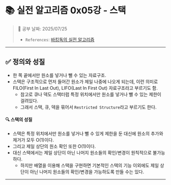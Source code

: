 # 📚 실전 알고리즘 0x05강 - 스택

> 📌 공부 날짜: 2025/07/25
> - `References`: [바킹독의 실전 알고리즘](https://blog.encrypted.gg/category/%EA%B0%95%EC%A2%8C/%EC%8B%A4%EC%A0%84%20%EC%95%8C%EA%B3%A0%EB%A6%AC%EC%A6%98)

---

## ✅ 정의와 성질
- 한 쪽 끝에서만 원소를 넣거나 뺄 수 있는 자료구조.
- 스택은 구조적으로 먼저 들어간 원소가 제일 나중에 나오게 되는데, 이런 의미로 FILO(First In Last Out), LIFO(Last In First Out) 자료구조라고 부르기도 함.
  - 참고로 큐나 덱도 스택터럼 특정 위치에서만 원소를 넣거나 뺄 수 있는 제한이 걸려있다.
  - 그래서 스택, 큐, 덱을 묶어서 `Restricted Structure`라고 부르기도 한다.

#### 🔍 스택의 성질
- 스택은 특정 위치에서만 원소를 넣거나 뺄 수 있게 제한을 둔 대신에 원소의 추가와 제거가 모두 O(1)이다.
- 그리고 제일 상단의 원소 확인 또한 O(1)이다.
- 대신 스택에서는 제일 상단이 아닌 나머지 원소들의 확인/변경이 원칙적으로 불가능하다.
  - 하지만 배열을 이용해 스택을 구현하면 기본적인 스택의 기능 이외에도 제일 상단이 아닌 나머지 원소들의 확인/변경을 가능하도록 만들 수는 있다.

---